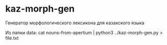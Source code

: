 # kaz-morph-gen
Генератор морфологического лексикона для казахского языка

Из папки data: cat nouns-from-apertium | python3 ../kaz-morph-gen.py > file.txt
